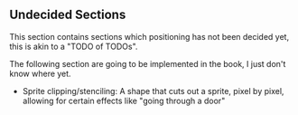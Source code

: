Undecided Sections
-------------------

This section contains sections which positioning has not been decided yet, this is akin to a "TODO of TODOs".

The following section are going to be implemented in the book, I just don't know where yet.

- Sprite clipping/stenciling: A shape that cuts out a sprite, pixel by pixel, allowing for certain effects like "going through a door"
